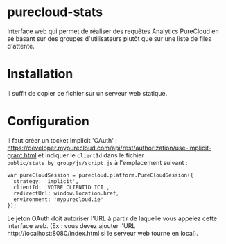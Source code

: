 # purecloud-stats
Interface web qui permet de réaliser des requêtes Analytics PureCloud en se basant sur des groupes d'utilisateurs plutôt que sur une liste de files d'attente.

# Installation
Il suffit de copier ce fichier sur un serveur web statique.

# Configuration
Il faut créer un tocket Implicit 'OAuth' : https://developer.mypurecloud.com/api/rest/authorization/use-implicit-grant.html et indiquer le `clientId` dans le fichier
`public/stats_by_group/js/script.js` à l'emplacement suivant :
```
var pureCloudSession = purecloud.platform.PureCloudSession({
  strategy: 'implicit',
  clientId: 'VOTRE CLIENTID ICI',
  redirectUrl: window.location.href,
  environment: 'mypurecloud.ie'
});
```

Le jeton OAuth doit autoriser l'URL à partir de laquelle vous appelez cette interface web. (Ex : vous devez ajouter l'URL http://localhost:8080/index.html si le serveur web tourne en local).
